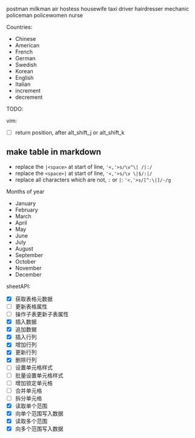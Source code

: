 postman
milkman
air hostess
housewife
taxi driver
hairdresser
mechanic
policeman
policewomen
nurse

Countries:

- Chinese
- American
- French
- German
- Swedish
- Korean
- English
- Italian
- increment
- decrement

TODO:

vim:

- [ ] return position, after alt_shift_j or alt_shift_k

## make table in markdown

- replace the `|<space>` at start of line, `'<,'>s/\v^\| /|:/`
- replace the `<space>|` at start of line, `'<,'>s/\v \|$/:|/`
- replace all characters which are not, `:` or `|`: `'<,'>s/[^:\|]/-/g`

Months of year

- January
- February
- March
- April
- May
- June
- July
- August
- September
- October
- November
- December

sheetAPI:

- [x] 获取表格元数据
- [ ] 更新表格属性
- [ ] 操作子表更新子表属性
- [x] 插入数据
- [x] 追加数据
- [x] 插入行列
- [x] 增加行列
- [x] 更新行列
- [x] 删除行列
- [ ] 设置单元格样式
- [ ] 批量设置单元格样式
- [ ] 增加锁定单元格
- [ ] 合并单元格
- [ ] 拆分单元格
- [x] 读取单个范围
- [x] 向单个范围写入数据
- [x] 读取多个范围
- [x] 向多个范围写入数据
